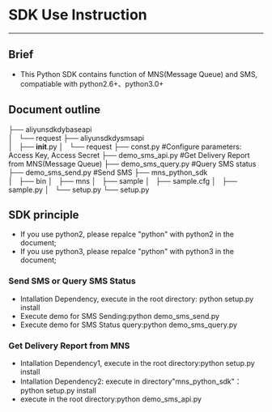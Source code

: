 
# SDK Use Instruction

--------- 

## Brief
* This Python SDK contains function of MNS(Message Queue) and SMS, compatiable with python2.6+、python3.0+
  
## Document outline
├── aliyunsdkdybaseapi   
│   └── request
├── aliyunsdkdysmsapi   
│   ├── __init__.py
│   └── request
├── const.py             #Configure parameters: Access Key, Access Secret
├── demo_sms_api.py      #Get Delivery Report from MNS(Message Queue)
├── demo_sms_query.py    #Query SMS status
├── demo_sms_send.py     #Send SMS
├── mns_python_sdk      
│   ├── bin
│   ├── mns
│   ├── sample 
│   ├── sample.cfg
│   ├── sample.py
│   └── setup.py
└── setup.py

## SDK principle

*  If you use python2, please repalce "python" with python2 in the document;
*  If you use python3, please repalce "python" with python3 in the document; 

### Send SMS or Query SMS Status
* Intallation Dependency, execute in the root directory: python setup.py install
* Execute demo for SMS Sending:python demo_sms_send.py
* Execute demo for SMS Status query:python demo_sms_query.py

### Get Delivery Report from MNS
* Intallation Dependency1, execute in the root directory:python setup.py install
* Intallation Dependency2: execute in directory"mns_python_sdk"：python setup.py install
* execute in the root directory:python demo_sms_api.py

